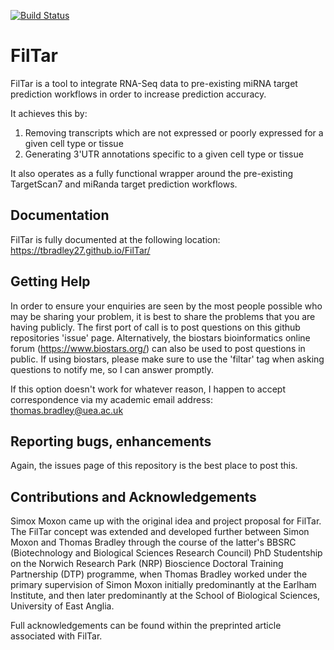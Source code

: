 [![Build Status](https://travis-ci.com/TBradley27/FilTar.svg?token=ZSHcZ6Hizcm8MJsG95AA&branch=master)](https://travis-ci.com/TBradley27/FilTar/)

# FilTar

FilTar is a tool to integrate RNA-Seq data to pre-existing miRNA target prediction workflows in order to increase prediction accuracy.

It achieves this by:

1. Removing transcripts which are not expressed or poorly expressed for a given cell type or tissue
2. Generating 3'UTR annotations specific to a given cell type or tissue

It also operates as a fully functional wrapper around the pre-existing TargetScan7 and miRanda target prediction workflows.

## Documentation

FilTar is fully documented at the following location: https://tbradley27.github.io/FilTar/

## Getting Help

In order to ensure your enquiries are seen by the most people possible who may be sharing your problem, it is best to share the problems that you are having publicly. The first port of call is to post questions on this github repositories 'issue' page. Alternatively, the biostars bioinformatics online forum (https://www.biostars.org/) can also be used to post questions in public. If using biostars, please make sure to use the 'filtar' tag when asking questions to notify me, so I can answer promptly. 

If this option doesn't work for whatever reason, I happen to accept correspondence via my academic email address: thomas.bradley@uea.ac.uk

## Reporting bugs, enhancements

Again, the issues page of this repository is the best place to post this.

## Contributions and Acknowledgements

Simox Moxon came up with the original idea and project proposal for FilTar. The FilTar concept was extended and developed further between Simon Moxon and Thomas Bradley through the course of the latter's BBSRC (Biotechnology and Biological Sciences Research Council) PhD Studentship on the Norwich Research Park (NRP) Bioscience Doctoral Training Partnership (DTP) programme, when Thomas Bradley worked under the primary supervision of Simon Moxon initially predominantly at the Earlham Institute, and then later predominantly at the School of Biological Sciences, University of East Anglia.

Full acknowledgements can be found within the preprinted article associated with FilTar.
